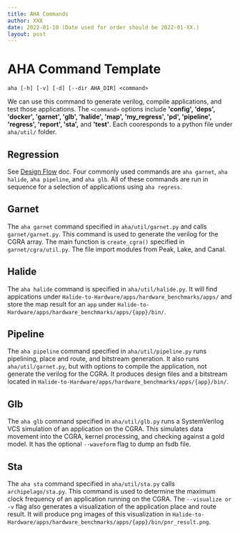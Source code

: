 ```yaml
---
title: AHA Commands
author: XXX
date: 2022-01-10 (Date used for order should be 2022-01-XX.)
layout: post
---
```


# AHA Command Template

    aha [-h] [-v] [-d] [--dir AHA_DIR] <command>
    
We can use this command to generate verilog, compile applications, and test those applications. The `<command>` options include **'config', 'deps', 'docker', 'garnet', 'glb', 'halide', 'map', 'my_regress', 'pd', 'pipeline', 'regress', 'report', 'sta',** and **'test'**. Each cooresponds to a python file under `aha/util/` folder. 


## Regression
See [Design Flow](03_design_flow.md) doc. Four commonly used commands are `aha garnet`, `aha halide`, `aha pipeline`, and `aha glb`. All of these commands are run in sequence for a selection of applications using `aha regress`. 


## Garnet
The `aha garnet` command specified in `aha/util/garnet.py` and calls `garnet/garnet.py`. This command is used to generate the verilog for the CGRA array. 
The main function is `create_cgra()` specified in `garnet/cgra/util.py`. The file import modules from Peak, Lake, and Canal.


## Halide
The `aha halide` command is specified in `aha/util/halide.py`. It will find appications under `Halide-to-Hardware/apps/hardware_benchmarks/apps/` and store the map result for an `app` under `Halide-to-Hardware/apps/hardware_benchmarks/apps/{app}/bin/`. 

## Pipeline
The `aha pipeline` command specified in `aha/util/pipeline.py` runs pipelining, place and route, and bitstream generation. It also runs `aha/util/garnet.py`, but with options to compile the application, not generate the verilog for the CGRA. It produces design files and a bitstream located in `Halide-to-Hardware/apps/hardware_benchmarks/apps/{app}/bin/`.

## Glb
The `aha glb` command specified in `aha/util/glb.py` runs a SystemVerilog VCS simulation of an application on the CGRA. This simulates data movement into the CGRA, kernel processing, and checking against a gold model. It has the optional `--waveform` flag to dump an fsdb file. 

## Sta
The `aha sta` command specified in `aha/util/sta.py` calls `archipelago/sta.py`. This command is used to determine the maximum clock frequency of an application running on the CGRA. The `--visualize or -v` flag also generates a visualization of the application place and route result. It will produce png images of this visualization in `Halide-to-Hardware/apps/hardware_benchmarks/apps/{app}/bin/pnr_result.png`.
